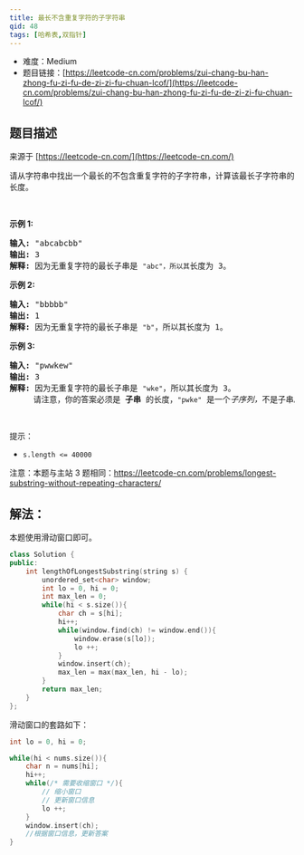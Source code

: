 ```yaml
---
title: 最长不含重复字符的子字符串
qid: 48
tags: [哈希表,双指针]
---
```



- 难度：Medium
- 题目链接：[https://leetcode-cn.com/problems/zui-chang-bu-han-zhong-fu-zi-fu-de-zi-zi-fu-chuan-lcof/](https://leetcode-cn.com/problems/zui-chang-bu-han-zhong-fu-zi-fu-de-zi-zi-fu-chuan-lcof/)


## 题目描述

来源于 [https://leetcode-cn.com/](https://leetcode-cn.com/)

<p>请从字符串中找出一个最长的不包含重复字符的子字符串，计算该最长子字符串的长度。</p>

<p>&nbsp;</p>

<p><strong>示例&nbsp;1:</strong></p>

<pre><strong>输入: </strong>&quot;abcabcbb&quot;
<strong>输出: </strong>3 
<strong>解释:</strong> 因为无重复字符的最长子串是 <code>&quot;abc&quot;，所以其</code>长度为 3。
</pre>

<p><strong>示例 2:</strong></p>

<pre><strong>输入: </strong>&quot;bbbbb&quot;
<strong>输出: </strong>1
<strong>解释: </strong>因为无重复字符的最长子串是 <code>&quot;b&quot;</code>，所以其长度为 1。
</pre>

<p><strong>示例 3:</strong></p>

<pre><strong>输入: </strong>&quot;pwwkew&quot;
<strong>输出: </strong>3
<strong>解释: </strong>因为无重复字符的最长子串是&nbsp;<code>&quot;wke&quot;</code>，所以其长度为 3。
&nbsp;    请注意，你的答案必须是 <strong>子串 </strong>的长度，<code>&quot;pwke&quot;</code>&nbsp;是一个<em>子序列，</em>不是子串。
</pre>

<p>&nbsp;</p>

<p>提示：</p>

<ul>
	<li><code>s.length &lt;= 40000</code></li>
</ul>

<p>注意：本题与主站 3 题相同：<a href="https://leetcode-cn.com/problems/longest-substring-without-repeating-characters/">https://leetcode-cn.com/problems/longest-substring-without-repeating-characters/</a></p>


## 解法：

本题使用滑动窗口即可。

```c++
class Solution {
public:
    int lengthOfLongestSubstring(string s) {
        unordered_set<char> window;
        int lo = 0, hi = 0;
        int max_len = 0;
        while(hi < s.size()){
            char ch = s[hi];
            hi++;
            while(window.find(ch) != window.end()){
                window.erase(s[lo]);
                lo ++;
            }
            window.insert(ch);
            max_len = max(max_len, hi - lo);
        }
        return max_len;
    }
};
```

滑动窗口的套路如下：

```c++
int lo = 0, hi = 0;

while(hi < nums.size()){
    char n = nums[hi];
    hi++;
    while(/* 需要收缩窗口 */){
        // 缩小窗口
        // 更新窗口信息
        lo ++;
    }
    window.insert(ch);
    //根据窗口信息，更新答案
}
```